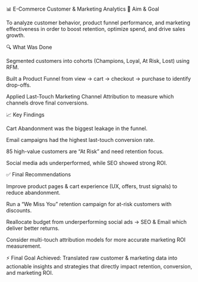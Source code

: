 📊 E-Commerce Customer & Marketing Analytics
🎯 Aim & Goal

To analyze customer behavior, product funnel performance, and marketing effectiveness in order to boost retention, optimize spend, and drive sales growth.

🔍 What Was Done

Segmented customers into cohorts (Champions, Loyal, At Risk, Lost) using RFM.

Built a Product Funnel from view → cart → checkout → purchase to identify drop-offs.

Applied Last-Touch Marketing Channel Attribution to measure which channels drove final conversions.

📈 Key Findings

Cart Abandonment was the biggest leakage in the funnel.

Email campaigns had the highest last-touch conversion rate.

85 high-value customers are “At Risk” and need retention focus.

Social media ads underperformed, while SEO showed strong ROI.

✅ Final Recommendations

Improve product pages & cart experience (UX, offers, trust signals) to reduce abandonment.

Run a “We Miss You” retention campaign for at-risk customers with discounts.

Reallocate budget from underperforming social ads → SEO & Email which deliver better returns.

Consider multi-touch attribution models for more accurate marketing ROI measurement.

⚡ Final Goal Achieved: Translated raw customer & marketing data into actionable insights and strategies that directly impact retention, conversion, and marketing ROI.
